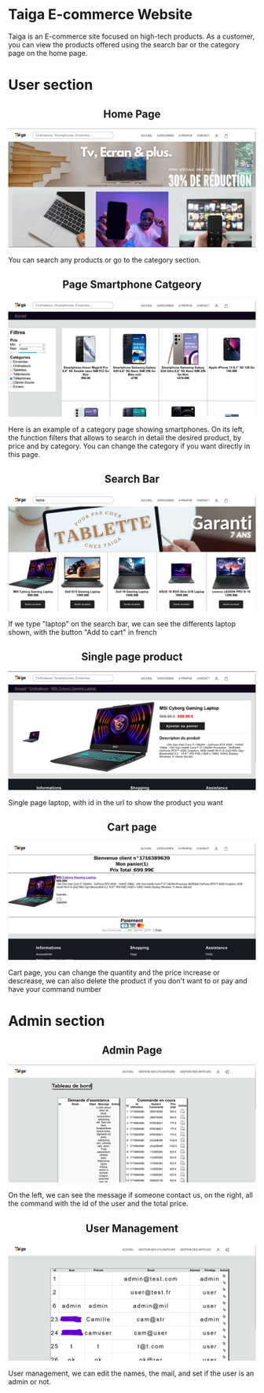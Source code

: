 <h1>Taiga E-commerce Website</h1>
<p>Taiga is an E-commerce site focused on high-tech products. As a customer, you can view the products offered using the search bar or the category page on the home page.</p>

<h1>User section</h1>
<h2 align="center">Home Page</h2>
<img src="images/articles/main-taiga.png">
<p>You can search any products or go to the category section.</p>

<h2 align="center">Page Smartphone Catgeory</h2>
<img src="images/articles/cat-page.png">
<p>Here is an example of a category page showing smartphones. On its left, the function filters that allows to search in detail the desired product, by price and by category. You can change the category if you want directly in this page.</p>

<h2 align="center">Search Bar</h2>
<img src="images/laptop-show.png">
<p>If we type "laptop" on the search bar, we can see the differents laptop shown, with the button "Add to cart" in french</p>

<h2 align="center">Single page product</h2>
<img src="images/articles/single-page.png">
<p>Single page laptop, with id in the url to show the product you want</p>

<h2 align="center">Cart page</h2>
<img src="images/articles/cart-page.png">
<p>Cart page, you can change the quantity and the price increase or descrease, we can also delete the product if you don't want to or pay and have your command number</p>

<h1>Admin section</h1>

<h2 align="center">Admin Page</h2>
<img src="images/articles/ad-min.png">
<p>On the left, we can see the message if someone contact us, on the right, all the command with the id of the user and the total price.</p>

<h2 align="center">User Management</h2>
<img src="images/articles/les-zer.png">
<p>User management, we can edit the names, the mail, and set if the user is an admin or not.</p>
